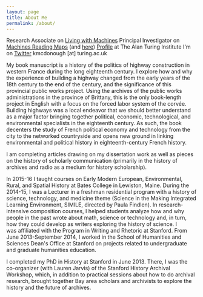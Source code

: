 ```yaml
---
layout: page
title: About Me
permalink: /about/
---
```


Research Associate on [Living with Machines](https://livingwithmachines.ac.uk/)
Principal Investigator on [Machines Reading Maps](https://www.turing.ac.uk/research/research-projects/machines-reading-maps) (and [here](https://machines-reading-maps.github.io/))
[Profile](https://www.turing.ac.uk/people/researchers/katherine-mcdonough) at The Alan Turing Institute
I'm on [Twitter](https://twitter.com/khetiwe24)
kmcdonough [at] turing.ac.uk



My book manuscript is a history of the politics of highway
construction in western France during the long eighteenth century. I explore how and
why the experience of building a highway changed from the early years of
the 18th century to the end of the century, and the
significance of this provincial public works project. Using the archives
of the public works administrations in the province of Brittany, this is
the only book-length project in English with a focus on the forced labor system of
the corvée. Building highways was a local endeavor that we should better understand
as a major factor bringing together political, economic, technological, and environmental
specialists in the eighteenth century. As such, the book decenters the study of French
political economy and technology from the city to the networked countryside and opens
new ground in linking environmental and political history in eighteenth-century French history.

I am completing articles drawing on my dissertation work as well as pieces on the history of scholarly communication (primarily in the
history of archives and radio as a medium for history scholarship).

In 2015-16 I taught courses on Early Modern European, Environmental, Rural, and Spatial History at Bates College in Lewiston, Maine.
During the 2014-15, I was a Lecturer in a freshman residential program with a
history of science, technology, and medicine theme (Science in the
Making Integrated Learning Environment,
SIMILE, directed by Paula Findlen). In
research-intensive composition courses, I helped students analyze how
and why people in the past wrote about math, science or technology and,
in turn, how they could develop as writers exploring the history of
science. I was affiliated with the Program in Writing and Rhetoric at
Stanford. From June 2013-September 2014, I worked in the School of
Humanities and Sciences Dean's Office at Stanford on projects related to
undergraduate and graduate humanities education.  

I completed my PhD in History at Stanford in June 2013. There, I was the co-organizer (with Lauren Jarvis) of
the Stanford History Archival Workshop, which, in addition to practical
sessions about how to do archival research, brought together Bay area
scholars and archivists to explore the history and the future of
archives.
